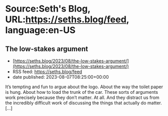 # Source:Seth's Blog, URL:https://seths.blog/feed, language:en-US

## The low-stakes argument
 - [https://seths.blog/2023/08/the-low-stakes-argument/](https://seths.blog/2023/08/the-low-stakes-argument/)
 - RSS feed: https://seths.blog/feed
 - date published: 2023-08-07T08:25:00+00:00

It&#8217;s tempting and fun to argue about the logo. About the way the toilet paper is hung. About how to load the trunk of the car. These sorts of arguments work precisely because they don&#8217;t matter. At all. And they distract us from the incredibly difficult work of discussing the things that actually do matter. [&#8230;]

